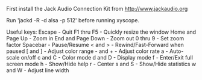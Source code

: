 First install the Jack Audio Connection Kit from http://www.jackaudio.org

Run 'jackd -R -d alsa -p 512' before running xyscope.

Useful keys:
    Escape            - Quit
    F1 thru F5        - Quickly resize the window
    Home and Page Up  - Zoom in
    End and Page Down - Zoom out
    0  thru 9         - Set zoom factor
    Spacebar          - Pause/Resume
    < and >           - Rewind/Fast-Forward when paused
    [ and ]           - Adjust color range
    - and +           - Adjust color rate
    a                 - Auto-scale on/off
    c and C           - Color mode
    d and D           - Display mode
    f                 - Enter/Exit full screen mode
    h                 - Show/Hide help
    r                 - Center
    s and S           - Show/Hide statistics
    w and W           - Adjust line width
